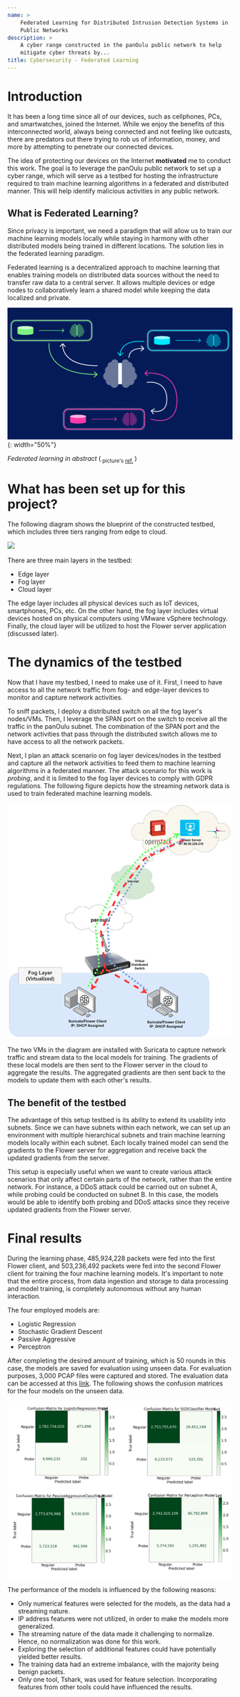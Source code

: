 ```yaml
---
name: > 
    Federated Learning for Distributed Intrusion Detection Systems in
    Public Networks
description: >
    A cyber range constructed in the panOulu public network to help
    mitigate cyber threats by...
title: Cybersecurity - Federated Learning
---
```


# Introduction

It has been a long time since all of our devices, such as cellphones,
PCs, and smartwatches, joined the Internet. While we enjoy the
benefits of this interconnected world, always being connected and not
feeling like outcasts, there are predators out there trying to rob us
of information, money, and more by attempting to penetrate our
connected devices.

The idea of protecting our devices on the Internet **motivated** me to
conduct this work. The goal is to leverage the panOulu public network
to set up a cyber range, which will serve as a testbed for hosting the
infrastructure required to train machine learning algorithms in a
federated and distributed manner. This will help identify malicious
activities in any public network.

## What is Federated Learning?

Since privacy is important, we need a paradigm that will allow us to
train our machine learning models locally while staying in harmony
with other distributed models being trained in different locations.
The solution lies in the federated learning paradigm.

Federated learning is a decentralized approach to machine learning
that enables training models on distributed data sources without the
need to transfer raw data to a central server. It allows multiple
devices or edge nodes to collaboratively learn a shared model while
keeping the data localized and private.

![Federated learning in abstract.](/assets/images/cybersecurity/federated-learning-frameworks-1500x880.png){: width="50%"}

*Federated learning in abstract*
(<sub>
picture's <a href="https://www.inovex.de/de/blog/federated-learning-frameworks-part-2/" target="_blank">ref.</a>
</sub>)

# What has been set up for this project?

The following diagram shows the blueprint of the constructed testbed,
which includes three tiers ranging from edge to cloud.

![](/assets/images/cybersecurity/cyberrange-blueprint.png)

There are three main layers in the testbed:

* Edge layer
* Fog layer
* Cloud layer

The edge layer includes all physical devices such as IoT devices,
smartphones, PCs, etc. On the other hand, the fog layer includes
virtual devices hosted on physical computers using VMware vSphere
technology. Finally, the cloud layer will be utilized to host the
Flower server application (discussed later).

# The dynamics of the testbed

Now that I have my testbed, I need to make use of it. First, I need to
have access to all the network traffic from fog- and edge-layer
devices to monitor and capture network activities.

To sniff packets, I deploy a distributed switch on all the fog layer's
nodes/VMs. Then, I leverage the SPAN port on the switch to receive all
the traffic in the panOulu subnet. The combination of the SPAN port
and the network activities that pass through the distributed switch
allows me to have access to all the network packets.

Next, I plan an attack scenario on fog layer devices/nodes in the
testbed and capture all the network activities to feed them to machine
learning algorithms in a federated manner. The attack scenario for
this work is *probing*, and it is limited to the fog layer devices to
comply with GDPR regulations. The following figure depicts how the
streaming network data is used to train federated machine learning
models.

![](/assets/images/cybersecurity/federated-learning.png)

The two VMs in the diagram are installed with Suricata to capture
network traffic and stream data to the local models for training. The
gradients of these local models are then sent to the Flower server in
the cloud to aggregate the results. The aggregated gradients are then
sent back to the models to update them with each other's results.

## The benefit of the testbed

The advantage of this setup testbed is its ability to extend its
usability into subnets. Since we can have subnets within each network,
we can set up an environment with multiple hierarchical subnets and
train machine learning models locally within each subnet. Each locally
trained model can send the gradients to the Flower server for
aggregation and receive back the updated gradients from the server.

This setup is especially useful when we want to create various attack
scenarios that only affect certain parts of the network, rather than
the entire network. For instance, a DDoS attack could be carried out
on subnet A, while probing could be conducted on subnet B. In this
case, the models would be able to identify both probing and DDoS
attacks since they receive updated gradients from the Flower server.

# Final results

During the learning phase, 485,924,228 packets were fed into the first
Flower client, and 503,236,492 packets were fed into the second Flower
client for training the four machine learning models. It's important
to note that the entire process, from data ingestion and storage to
data processing and model training, is completely autonomous without
any human interaction.

The four employed models are:

* Logistic Regression
* Stochastic Gradient Descent
* Passive Aggressive
* Perceptron


After completing the desired amount of training, which is 50 rounds in
this case, the models are saved for evaluation using unseen data. For
evaluation purposes, 3,000 PCAP files were captured and stored. The
evaluation data can be accessed at this <a
href="https://zenodo.org/record/7956304" target="_blank">link</a>. The
following shows the confusion matrices for the four models on the
unseen data.

![](/assets/images/cybersecurity/final_result.png)

The performance of the models is influenced by the following reasons:

* Only numerical features were selected for the models, as the data
  had a streaming nature.
* IP address features were not utilized, in order to make the
  models more generalized.
* The streaming nature of the data made it challenging to normalize.
  Hence, no normalization was done for this work.
* Exploring the selection of additional features could have
  potentially yielded better results.
* The training data had an extreme imbalance, with the majority being
  benign packets.
* Only one tool, Tshark, was used for feature selection. Incorporating
  features from other tools could have influenced the results.
